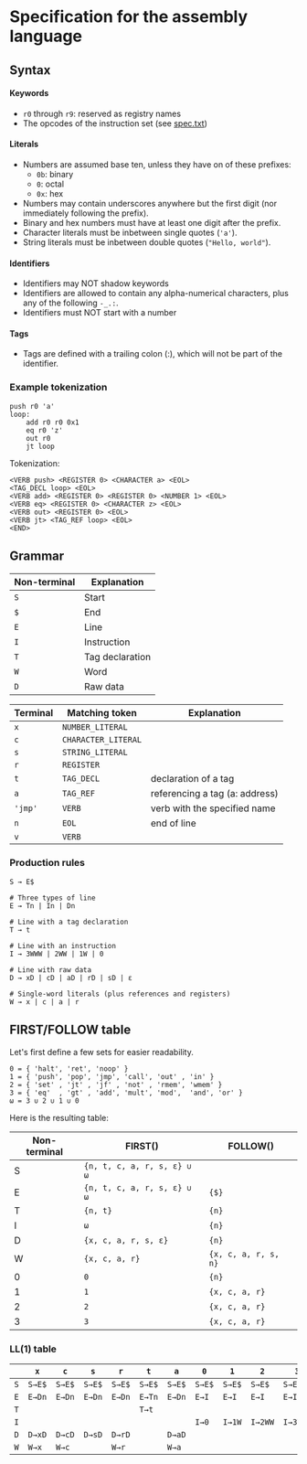 # Specification for the assembly language

## Syntax

#### Keywords
- `r0` through `r9`: reserved as registry names
- The opcodes of the instruction set (see [spec.txt](../spec/spec.txt#L35))

#### Literals
- Numbers are assumed base ten, unless they have on of these prefixes:
    - `0b`: binary
    - `0`: octal
    - `0x`: hex
- Numbers may contain underscores anywhere but the first digit (nor immediately following the prefix).
- Binary and hex numbers must have at least one digit after the prefix.
- Character literals must be inbetween single quotes (`'a'`).
- String literals must be inbetween double quotes (`"Hello, world"`).

#### Identifiers
- Identifiers may NOT shadow keywords
- Identifiers are allowed to contain any alpha-numerical characters, plus any of the following `-_.:`.
- Identifiers must NOT start with a number

#### Tags
- Tags are defined with a trailing colon (:), which will not be part of the identifier.

### Example tokenization
```
push r0 'a'
loop:
    add r0 r0 0x1
    eq r0 'z'
    out r0
    jt loop
```
Tokenization:
```
<VERB push> <REGISTER 0> <CHARACTER a> <EOL>
<TAG_DECL loop> <EOL>
<VERB add> <REGISTER 0> <REGISTER 0> <NUMBER 1> <EOL>
<VERB eq> <REGISTER 0> <CHARACTER z> <EOL>
<VERB out> <REGISTER 0> <EOL>
<VERB jt> <TAG_REF loop> <EOL>
<END>
```

## Grammar


| **Non-terminal** | **Explanation** |
| ---------------- | --------------- |
| `S`              | Start           |
| `$`              | End             |
| `E`              | Line            |
| `I`              | Instruction     |
| `T`              | Tag declaration |
| `W`              | Word            |
| `D`              | Raw data        |

| **Terminal** | Matching token      | Explanation                    |
| ------------ | ------------------- | ------------------------------ |
| `x`          | `NUMBER_LITERAL`    |
| `c`          | `CHARACTER_LITERAL` |
| `s`          | `STRING_LITERAL`    |
| `r`          | `REGISTER`          |
| `t`          | `TAG_DECL`          | declaration of a tag           |
| `a`          | `TAG_REF`           | referencing a tag (a: address) |
| `'jmp'`      | `VERB`              | verb with the specified name   |
| `n`          | `EOL`               | end of line                    |
| `v`          | `VERB`              |                                |

### Production rules

```
S → E$

# Three types of line
E → Tn | In | Dn

# Line with a tag declaration
T → t

# Line with an instruction
I → 3WWW | 2WW | 1W | 0

# Line with raw data
D → xD | cD | aD | rD | sD | ε

# Single-word literals (plus references and registers)
W → x | c | a | r
```

## FIRST/FOLLOW table
Let's first define a few sets for easier readability.
```
0 = { 'halt', 'ret', 'noop' }
1 = { 'push', 'pop', 'jmp', 'call', 'out' , 'in' }
2 = { 'set' , 'jt' , 'jf' , 'not' , 'rmem', 'wmem' }
3 = { 'eq'  , 'gt' , 'add', 'mult', 'mod',  'and', 'or' }
ω = 3 ∪ 2 ∪ 1 ∪ 0
```
Here is the resulting table:

| **Non-terminal** | **FIRST()**                 | **FOLLOW()**         |
| ---------------- | --------------------------- | -------------------- |
| S                | `{n, t, c, a, r, s, ε} ∪ ω` |                      |
| E                | `{n, t, c, a, r, s, ε} ∪ ω` | `{$}`                |
| T                | `{n, t}`                    | `{n}`                |
| I                | `ω`                         | `{n}`                |
| D                | `{x, c, a, r, s, ε}`        | `{n}`                |
| W                | `{x, c, a, r}`              | `{x, c, a, r, s, n}` |
| 0                | `0`                         | `{n}`                |
| 1                | `1`                         | `{x, c, a, r}`       |
| 2                | `2`                         | `{x, c, a, r}`       |
| 3                | `3`                         | `{x, c, a, r}`       |


### LL(1) table

|     | `x`    | `c`    | `s`    | `r`    | `t`    | `a`    | `0`    | `1`    | `2`     | `3`      | `n`    | `$`   |
| --- | ------ | ------ | ------ | ------ | ------ | ------ | ------ | ------ | ------- | -------- | ------ | ----- |
| `S` | `S→E$` | `S→E$` | `S→E$` | `S→E$` | `S→E$` | `S→E$` | `S→E$` | `S→E$` | `S→E$`  | `S→E$`   | `S→E$` |       |
| `E` | `E→Dn` | `E→Dn` | `E→Dn` | `E→Dn` | `E→Tn` | `E→Dn` | `E→I`  | `E→I`  | `E→I`   | `E→I`    | `E→Sn` | `E→$` |
| `T` |        |        |        |        | `T→t`  |        |        |        |         |          |        |       |
| `I` |        |        |        |        |        |        | `I→0`  | `I→1W` | `I→2WW` | `I→3WWW` |        |       |
| `D` | `D→xD` | `D→cD` | `D→sD` | `D→rD` |        | `D→aD` |        |        |         |          | `D→ε`  |       |
| `W` | `W→x`  | `W→c`  |        | `W→r`  |        | `W→a`  |        |        |         |          |        |       |
